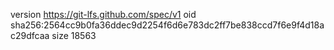 version https://git-lfs.github.com/spec/v1
oid sha256:2564cc9b0fa36ddec9d2254f6d6e783dc2ff7be838ccd7f6e9f4d18ac29dfcaa
size 18563

